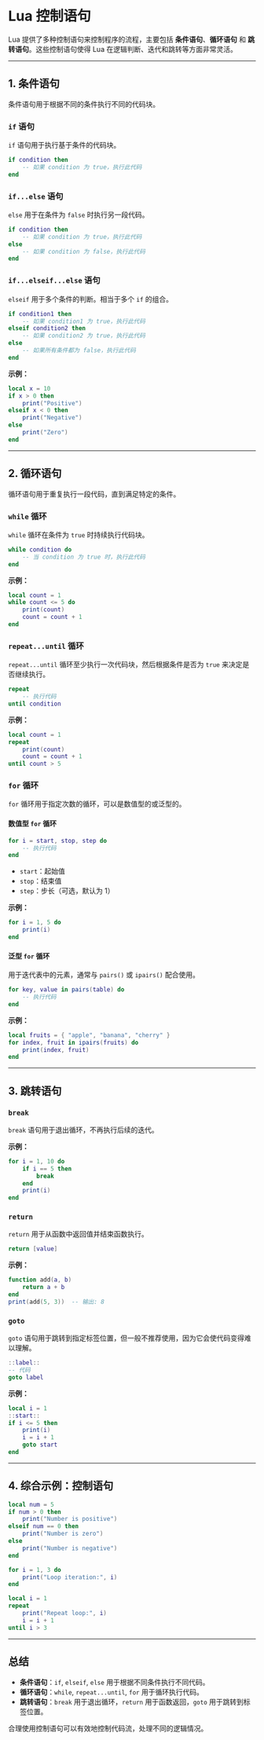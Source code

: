 # **Lua 控制语句**

Lua 提供了多种控制语句来控制程序的流程，主要包括 **条件语句**、**循环语句** 和 **跳转语句**。这些控制语句使得 Lua 在逻辑判断、迭代和跳转等方面非常灵活。

---

## **1. 条件语句**
条件语句用于根据不同的条件执行不同的代码块。

### `if` 语句
`if` 语句用于执行基于条件的代码块。

```lua
if condition then
    -- 如果 condition 为 true，执行此代码
end
```

### `if...else` 语句
`else` 用于在条件为 `false` 时执行另一段代码。

```lua
if condition then
    -- 如果 condition 为 true，执行此代码
else
    -- 如果 condition 为 false，执行此代码
end
```

### `if...elseif...else` 语句
`elseif` 用于多个条件的判断。相当于多个 `if` 的组合。

```lua
if condition1 then
    -- 如果 condition1 为 true，执行此代码
elseif condition2 then
    -- 如果 condition2 为 true，执行此代码
else
    -- 如果所有条件都为 false，执行此代码
end
```

**示例：**
```lua
local x = 10
if x > 0 then
    print("Positive")
elseif x < 0 then
    print("Negative")
else
    print("Zero")
end
```

---

## **2. 循环语句**
循环语句用于重复执行一段代码，直到满足特定的条件。

### `while` 循环
`while` 循环在条件为 `true` 时持续执行代码块。

```lua
while condition do
    -- 当 condition 为 true 时，执行此代码
end
```

**示例：**
```lua
local count = 1
while count <= 5 do
    print(count)
    count = count + 1
end
```

### `repeat...until` 循环
`repeat...until` 循环至少执行一次代码块，然后根据条件是否为 `true` 来决定是否继续执行。

```lua
repeat
    -- 执行代码
until condition
```

**示例：**
```lua
local count = 1
repeat
    print(count)
    count = count + 1
until count > 5
```

### `for` 循环
`for` 循环用于指定次数的循环，可以是数值型的或泛型的。

#### 数值型 `for` 循环
```lua
for i = start, stop, step do
    -- 执行代码
end
```
- `start`：起始值
- `stop`：结束值
- `step`：步长（可选，默认为 1）

**示例：**
```lua
for i = 1, 5 do
    print(i)
end
```

#### 泛型 `for` 循环
用于迭代表中的元素，通常与 `pairs()` 或 `ipairs()` 配合使用。

```lua
for key, value in pairs(table) do
    -- 执行代码
end
```

**示例：**
```lua
local fruits = { "apple", "banana", "cherry" }
for index, fruit in ipairs(fruits) do
    print(index, fruit)
end
```

---

## **3. 跳转语句**

### `break`
`break` 语句用于退出循环，不再执行后续的迭代。

**示例：**
```lua
for i = 1, 10 do
    if i == 5 then
        break
    end
    print(i)
end
```

### `return`
`return` 用于从函数中返回值并结束函数执行。

```lua
return [value]
```

**示例：**
```lua
function add(a, b)
    return a + b
end
print(add(5, 3))  -- 输出: 8
```

### `goto`
`goto` 语句用于跳转到指定标签位置，但一般不推荐使用，因为它会使代码变得难以理解。

```lua
::label::
-- 代码
goto label
```

**示例：**
```lua
local i = 1
::start::
if i <= 5 then
    print(i)
    i = i + 1
    goto start
end
```

---

## **4. 综合示例：控制语句**
```lua
local num = 5
if num > 0 then
    print("Number is positive")
elseif num == 0 then
    print("Number is zero")
else
    print("Number is negative")
end

for i = 1, 3 do
    print("Loop iteration:", i)
end

local i = 1
repeat
    print("Repeat loop:", i)
    i = i + 1
until i > 3
```

---

## **总结**

- **条件语句**：`if`, `elseif`, `else` 用于根据不同条件执行不同代码。
- **循环语句**：`while`, `repeat...until`, `for` 用于循环执行代码。
- **跳转语句**：`break` 用于退出循环，`return` 用于函数返回，`goto` 用于跳转到标签位置。

合理使用控制语句可以有效地控制代码流，处理不同的逻辑情况。